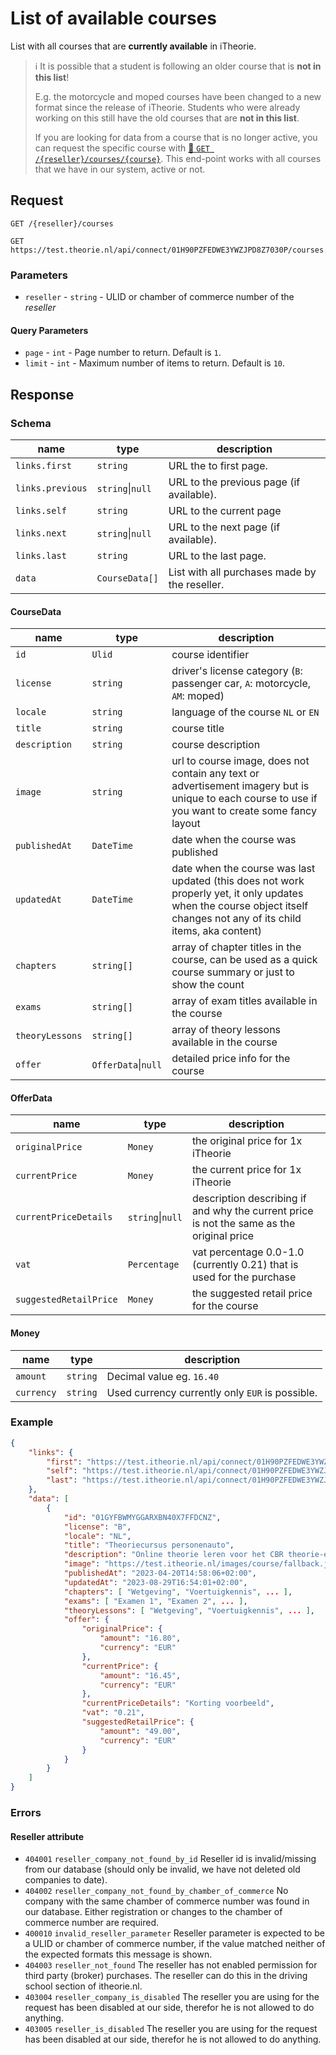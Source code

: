 # List of available courses
List with all courses that are **currently available** in iTheorie. 

> :information_source: It is possible that a student is following an older course that is **not in this list**!
>
> E.g. the motorcycle and moped courses have been changed to a new format since the release of iTheorie. Students who were already working on this still have the old courses that are **not in this list**.
>
> If you are looking for data from a course that is no longer active, you can request the specific course with [:link: `GET /{reseller}/courses/{course}`](reseller-courses-course-get.md). This end-point
works with all courses that we have in our system, active or not.

## Request
```http
GET /{reseller}/courses
```
```http
GET https://test.theorie.nl/api/connect/01H90PZFEDWE3YWZJPD8Z7030P/courses
```

### Parameters
* `reseller` - `string` - ULID or chamber of commerce number of the <dfn>reseller</dfn>

#### Query Parameters
* `page` - `int` - Page number to return. Default is `1`.
* `limit` - `int` - Maximum number of items to return. Default is `10`.

## Response
### Schema
| name             | type             | description                              |
|------------------|------------------|------------------------------------------|
| `links.first`    | `string`         | URL the to first page.                   |
| `links.previous` | `string`\|`null` | URL to the previous page (if available). |
| `links.self`     | `string`         | URL to the current page                  |
| `links.next`     | `string`\|`null` | URL to the next page (if available).     |
| `links.last`     | `string`         | URL to the last page.                    |
| `data` | `CourseData[]` | List with all purchases made by the reseller. |

#### CourseData
| name            | type       | description                                                                                                                                                            |
|-----------------|------------|------------------------------------------------------------------------------------------------------------------------------------------------------------------------|
| `id`            | `Ulid`     | course identifier                                                                                                                                                      |
| `license`       | `string`   | driver's license category (`B`: passenger car, `A`: motorcycle, `AM`: moped)                                                                                           |
| `locale`        | `string`   | language of the course `NL` or `EN`                                                                                                                                    |
| `title`         | `string`   | course title                                                                                                                                                           |
| `description`   | `string`   | course description                                                                                                                                                     |
| `image`         | `string`   | url to course image, does not contain any text or advertisement imagery but is unique to each course to use if you want to create some fancy layout                    |
| `publishedAt`   | `DateTime` | date when the course was published                                                                                                                                     |
| `updatedAt`     | `DateTime` | date when the course was last updated (this does not work properly yet, it only updates when the course object itself changes not any of its child items, aka content) |
| `chapters`      | `string[]` | array of chapter titles in the course, can be used as a quick course summary or just to show the count                                                                 |
| `exams`         | `string[]` | array of exam titles available in the course                                                                                                                           |
| `theoryLessons` | `string[]` | array of theory lessons available in the course                                                                                                                        |
| `offer` | `OfferData`\|`null` | detailed price info for the course                                                                                                                                |

#### OfferData
| name                   | type             | description                                                                               |
|------------------------|------------------|-------------------------------------------------------------------------------------------|
| `originalPrice`        | `Money`          | the original price for 1x iTheorie                                                        |
| `currentPrice`         | `Money`          | the current price for 1x iTheorie                                                         |
| `currentPriceDetails`  | `string`\|`null` | description describing if and why the current price is not the same as the original price |
| `vat`                  | `Percentage`     | vat percentage 0.0-1.0 (currently 0.21) that is used for the purchase                     |
| `suggestedRetailPrice` | `Money`          | the suggested retail price for the course                                                 |

#### Money
| name       | type     | description                                     |
|------------|----------|-------------------------------------------------|
| `amount`   | `string` | Decimal value eg. `16.40`                       |
| `currency` | `string` | Used currency currently only `EUR` is possible. |

### Example
```json
{
    "links": {
        "first": "https://test.itheorie.nl/api/connect/01H90PZFEDWE3YWZJPD8Z7030P/courses?page=1",
        "self": "https://test.itheorie.nl/api/connect/01H90PZFEDWE3YWZJPD8Z7030P/courses?page=1",
        "last": "https://test.itheorie.nl/api/connect/01H90PZFEDWE3YWZJPD8Z7030P/courses?page=1"
    },
    "data": [
        {
            "id": "01GYFBWMYGGARXBN40X7FFDCNZ",
            "license": "B",
            "locale": "NL",
            "title": "Theoriecursus personenauto",
            "description": "Online theorie leren voor het CBR theorie-examen auto, motor, scooter, snorfiets, bromfiets, speed-pedelec of brommobiel.",
            "image": "https://test.itheorie.nl/images/course/fallback.jpg",
            "publishedAt": "2023-04-20T14:58:06+02:00",
            "updatedAt": "2023-08-29T16:54:01+02:00",
            "chapters": [ "Wetgeving", "Voertuigkennis", ... ],
            "exams": [ "Examen 1", "Examen 2", ... ],
            "theoryLessons": [ "Wetgeving", "Voertuigkennis", ... ],
            "offer": {
                "originalPrice": {
                    "amount": "16.80",
                    "currency": "EUR"
                },
                "currentPrice": {
                    "amount": "16.45",
                    "currency": "EUR"
                },
                "currentPriceDetails": "Korting voorbeeld",
                "vat": "0.21",
                "suggestedRetailPrice": {
                    "amount": "49.00",
                    "currency": "EUR"
                }
            }
        }
    ]
}
```

### Errors

#### Reseller attribute
* `404001` `reseller_company_not_found_by_id` Reseller id is invalid/missing from our database (should only be invalid, we have not deleted old companies to date).
* `404002` `reseller_company_not_found_by_chamber_of_commerce` No company with the same chamber of commerce number was found in our database. Either registration or changes to the chamber of commerce number are required.
* `400010` `invalid_reseller_parameter` Reseller parameter is expected to be a ULID or chamber of commerce number, if the value matched neither of the expected formats this message is shown.
* `404003` `reseller_not_found` The reseller has not enabled permission for third party (broker) purchases. The reseller can do this in the driving school section of itheorie.nl.
* `403004` `reseller_company_is_disabled` The reseller you are using for the request has been disabled at our side, therefor he is not allowed to do anything.
* `403005` `reseller_is_disabled` The reseller you are using for the request has been disabled at our side, therefor he is not allowed to do anything.

